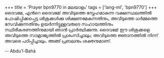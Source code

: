 +++
title = 'Prayer bpn9770 in മലയാളം'
tags = ['lang-ml', 'bpn9770']
+++
ദൈവമേ, എന്‍റെ ദൈവമേ! അവിടുത്തെ സ്നേഹമാകുന്ന വക്ഷഃസ്ഥലത്തില്‍ പോഷിപ്പിക്കപ്പെട്ട ശിശുക്കള്‍ക്കു ശിക്ഷണമേകുന്നതിനും, അവിടുത്തെ ധര്‍മ്മത്തെ സേവിക്കുന്നതിനും ഉയര്‍ന്നിട്ടുള്ളവരുടെ സഹായത്തിനും സ്ഥിരീകരണത്തിനുമായി ഞാന്‍ പ്രാര്‍ത്ഥിക്കുന്നു. ദൈവമേ! ഈ ശിശുക്കളെ അവിടുത്തെ സാമ്രാജ്യത്തില്‍ പ്രശംസിച്ചാലും; അവിടുത്തെ ജ്ഞാനത്തില്‍ നിന്ന് അവരെ പഠിപ്പിച്ചാലും. അങ്ങ് പ്രബലനും ശക്തനുമാണ്.

-- Abdu'l-Bahá
